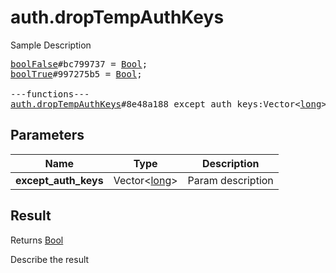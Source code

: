 # auth.dropTempAuthKeys

Sample Description

<pre>
<a href="../constructor/boolFalse">boolFalse</a>#bc799737 = <a href="../type/Bool.md">Bool</a>;
<a href="../constructor/boolTrue">boolTrue</a>#997275b5 = <a href="../type/Bool.md">Bool</a>;

---functions---
<a href="../method/auth.dropTempAuthKeys.md">auth.dropTempAuthKeys</a>#8e48a188 except_auth_keys:Vector&lt;<a href="../type/long.md">long</a>&gt; = <a href="../type/Bool.md">Bool</a>;
</pre>

## Parameters

| Name | Type | Description |
|------|:----:|-------------|
| **except_auth_keys** | Vector&lt;<a href="../type/long.md">long</a>&gt; | Param description |

## Result

Returns <a href="../type/Bool.md">Bool</a>

Describe the result

